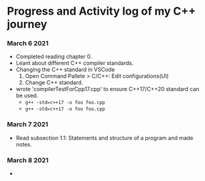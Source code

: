 # Progress and Activity log of my C++ journey

### March 6 2021
- Completed reading chapter 0.
- Leant about different C++ compiler standards.
- Changing the C++ standard in VSCode
    1. Open Command Pallete > C/C++: Edit configurations(UI)
    2. Change C++ standard.
- wrote 'compilerTestForCpp17.cpp' to ensure C++17/C++20 standard can be used.
     - `g++ -std=c++17 -o foo foo.cpp`
     - `g++ -std=c++17 -o foo foo.cpp`

### March 7 2021
- Read subsection 1.1: Statements and structure of a program and made notes.

### March 8 2021
- 